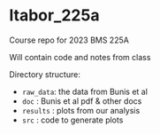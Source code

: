 # ltabor_225a
 
Course repo for 2023 BMS 225A

Will contain code and notes from class

Directory structure:

- `raw_data`: the data from Bunis et al
- `doc` : Bunis et al  pdf & other docs
- `results` : plots from our analysis
- `src` : code to generate plots 
